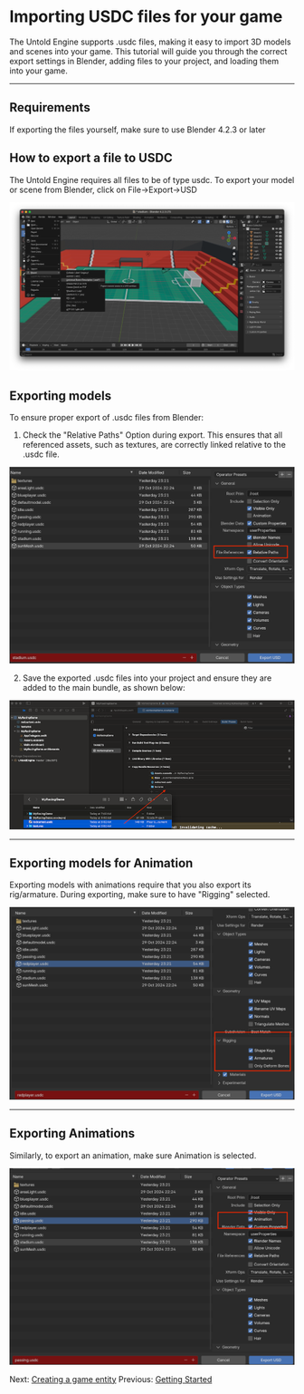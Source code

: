 # Importing USDC files for your game

The Untold Engine supports .usdc files, making it easy to import 3D models and scenes into your game. This tutorial will guide you through the correct export settings in Blender, adding files to your project, and loading them into your game.

---

## Requirements

If exporting the files yourself, make sure to use Blender 4.2.3 or later

## How to export a file to USDC

The Untold Engine requires all files to be of type usdc. To export your model or scene from Blender, click on File->Export->USD

![howtoexport](../images/howtoexport.png)

## Exporting models 

To ensure proper export of .usdc files from Blender:

1. Check the "Relative Paths" Option during export. This ensures that all referenced assets, such as textures, are correctly linked relative to the .usdc file.

![usdcfileproperties](../images/modelexportblender.png)

2. Save the exported .usdc files into your project and ensure they are added to the main bundle, as shown below:

![addfilestomainbundle](../images/addfilestomainbundle.png)

---

## Exporting models for Animation

Exporting models with animations require that you also export its rig/armature. During exporting, make sure to have "Rigging" selected.

![modelsrigged](../images/modelsriggedexportblender.png)

---

## Exporting Animations

Similarly, to export an animation, make sure Animation is selected.

![animation](../images/animationexportblender.png)

Next: [Creating a game entity](CreatingAnEntity.md)
Previous: [Getting Started](GettingStarted.md)
